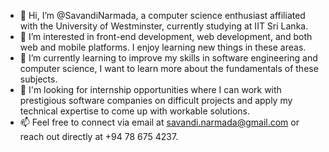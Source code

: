 - 👋 Hi, I’m @SavandiNarmada,  a computer science enthusiast affiliated with the University of Westminster, currently studying at IIT Sri Lanka.
- 👀 I’m interested in front-end development, web development, and both web and mobile platforms. I enjoy learning new things in these areas.
- 🌱 I’m currently learning to improve my skills in software engineering and computer science, I want to learn more about the fundamentals of these subjects.
- 💞️ I'm looking for internship opportunities where I can work with prestigious software companies on difficult projects and apply my technical expertise to come up with workable solutions.
- 📫 Feel free to connect via email at savandi.narmada@gmail.com or reach out directly at +94 78 675 4237.


<!---
SavandiNarmada/SavandiNarmada is a ✨ special ✨ repository because its `README.md` (this file) appears on your GitHub profile.
You can click the Preview link to take a look at your changes.
--->
